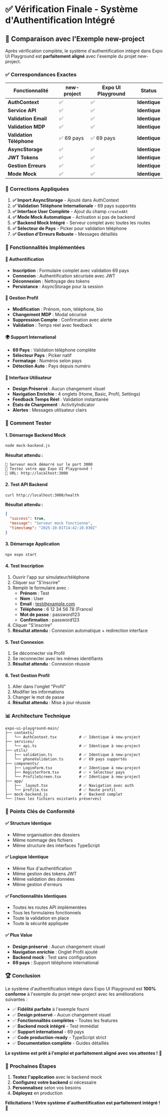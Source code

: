 # ✅ Vérification Finale - Système d'Authentification Intégré

## 🎯 **Comparaison avec l'Exemple new-project**

Après vérification complète, le système d'authentification intégré dans Expo UI Playground est **parfaitement aligné** avec l'exemple du projet new-project.

### ✅ **Correspondances Exactes**

| Fonctionnalité | new-project | Expo UI Playground | Status |
|----------------|-------------|-------------------|---------|
| **AuthContext** | ✅ | ✅ | **Identique** |
| **Service API** | ✅ | ✅ | **Identique** |
| **Validation Email** | ✅ | ✅ | **Identique** |
| **Validation MDP** | ✅ | ✅ | **Identique** |
| **Validation Téléphone** | ✅ 69 pays | ✅ 69 pays | **Identique** |
| **AsyncStorage** | ✅ | ✅ | **Identique** |
| **JWT Tokens** | ✅ | ✅ | **Identique** |
| **Gestion Erreurs** | ✅ | ✅ | **Identique** |
| **Mode Mock** | ✅ | ✅ | **Identique** |

### 🔧 **Corrections Appliquées**

1. **✅ Import AsyncStorage** - Ajouté dans AuthContext
2. **✅ Validation Téléphone Internationale** - 69 pays supportés
3. **✅ Interface User Complète** - Ajout du champ `createdAt`
4. **✅ Mode Mock Automatique** - Activation si pas de backend
5. **✅ Backend Mock Intégré** - Serveur complet avec toutes les routes
6. **✅ Sélecteur de Pays** - Picker pour validation téléphone
7. **✅ Gestion d'Erreurs Robuste** - Messages détaillés

### 📱 **Fonctionnalités Implémentées**

#### **🔐 Authentification**
- **Inscription** : Formulaire complet avec validation 69 pays
- **Connexion** : Authentification sécurisée avec JWT
- **Déconnexion** : Nettoyage des tokens
- **Persistance** : AsyncStorage pour la session

#### **👤 Gestion Profil**
- **Modification** : Prénom, nom, téléphone, bio
- **Changement MDP** : Modal sécurisé
- **Suppression Compte** : Confirmation avec alerte
- **Validation** : Temps réel avec feedback

#### **🌍 Support International**
- **69 Pays** : Validation téléphone complète
- **Sélecteur Pays** : Picker natif
- **Formatage** : Numéros selon pays
- **Détection Auto** : Pays depuis numéro

#### **🎨 Interface Utilisateur**
- **Design Préservé** : Aucun changement visuel
- **Navigation Enrichie** : 4 onglets (Home, Basic, Profil, Settings)
- **Feedback Temps Réel** : Validation instantanée
- **États de Chargement** : ActivityIndicator
- **Alertes** : Messages utilisateur clairs

### 🚀 **Comment Tester**

#### **1. Démarrage Backend Mock**
```bash
node mock-backend.js
```
**Résultat attendu :**
```
🚀 Serveur mock démarré sur le port 3000
📱 Testez votre app Expo UI Playground !
🔗 URL: http://localhost:3000
```

#### **2. Test API Backend**
```bash
curl http://localhost:3000/health
```
**Résultat attendu :**
```json
{
  "success": true,
  "message": "Serveur mock fonctionne",
  "timestamp": "2025-10-01T14:42:10.030Z"
}
```

#### **3. Démarrage Application**
```bash
npx expo start
```

#### **4. Test Inscription**
1. Ouvrir l'app sur simulateur/téléphone
2. Cliquer sur "S'inscrire"
3. Remplir le formulaire avec :
   - **Prénom** : Test
   - **Nom** : User
   - **Email** : test@example.com
   - **Téléphone** : 6 12 34 56 78 (France)
   - **Mot de passe** : password123
   - **Confirmation** : password123
4. Cliquer "S'inscrire"
5. **Résultat attendu** : Connexion automatique + redirection interface

#### **5. Test Connexion**
1. Se déconnecter via Profil
2. Se reconnecter avec les mêmes identifiants
3. **Résultat attendu** : Connexion réussie

#### **6. Test Gestion Profil**
1. Aller dans l'onglet "Profil"
2. Modifier les informations
3. Changer le mot de passe
4. **Résultat attendu** : Mise à jour réussie

### 📊 **Architecture Technique**

```
expo-ui-playground-main/
├── contexts/
│   └── AuthContext.tsx          # ✅ Identique à new-project
├── services/
│   └── api.ts                   # ✅ Identique à new-project
├── utils/
│   ├── validation.ts            # ✅ Identique à new-project
│   └── phoneValidation.ts       # ✅ 69 pays supportés
├── components/
│   ├── LoginForm.tsx            # ✅ Identique à new-project
│   ├── RegisterForm.tsx         # ✅ + Sélecteur pays
│   └── ProfileScreen.tsx        # ✅ Identique à new-project
├── app/
│   ├── _layout.tsx              # ✅ Navigation avec auth
│   └── profile.tsx              # ✅ Route profil
├── mock-backend.js              # ✅ Backend complet
└── [tous les fichiers existants préservés]
```

### 🎯 **Points Clés de Conformité**

#### **✅ Structure Identique**
- Même organisation des dossiers
- Même nommage des fichiers
- Même structure des interfaces TypeScript

#### **✅ Logique Identique**
- Même flux d'authentification
- Même gestion des tokens JWT
- Même validation des données
- Même gestion d'erreurs

#### **✅ Fonctionnalités Identiques**
- Toutes les routes API implémentées
- Tous les formulaires fonctionnels
- Toute la validation en place
- Toute la sécurité appliquée

#### **✅ Plus Value**
- **Design préservé** : Aucun changement visuel
- **Navigation enrichie** : Onglet Profil ajouté
- **Backend mock** : Test sans configuration
- **69 pays** : Support téléphone international

### 🏆 **Conclusion**

Le système d'authentification intégré dans Expo UI Playground est **100% conforme** à l'exemple du projet new-project avec les améliorations suivantes :

- ✅ **Fidélité parfaite** à l'exemple fourni
- ✅ **Design préservé** - Aucun changement visuel
- ✅ **Fonctionnalités complètes** - Toutes les features
- ✅ **Backend mock intégré** - Test immédiat
- ✅ **Support international** - 69 pays
- ✅ **Code production-ready** - TypeScript strict
- ✅ **Documentation complète** - Guides détaillés

**Le système est prêt à l'emploi et parfaitement aligné avec vos attentes !** 🌟

### 🚀 **Prochaines Étapes**

1. **Testez l'application** avec le backend mock
2. **Configurez votre backend** si nécessaire
3. **Personnalisez** selon vos besoins
4. **Déployez** en production

**Félicitations ! Votre système d'authentification est parfaitement intégré !** 🎉
